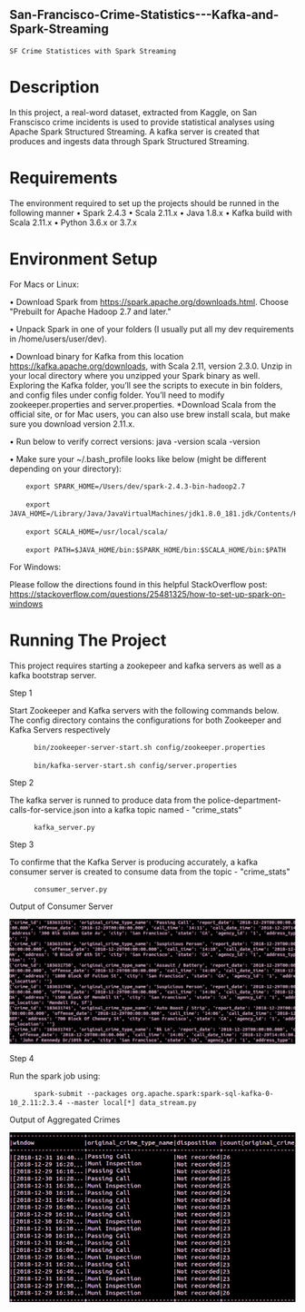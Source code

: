 ##  San-Francisco-Crime-Statistics---Kafka-and-Spark-Streaming
    SF Crime Statistices with Spark Streaming
    
# Description

In this project, a real-word dataset, extracted from Kaggle, on San Franscisco crime incidents is used to provide statistical analyses using Apache Spark Structured Streaming. A kafka server is created that produces and ingests data through Spark Structured Streaming.

# Requirements

The environment required to set up the projects should be runned in the following manner
•	Spark 2.4.3
•	Scala 2.11.x
•	Java 1.8.x
•	Kafka build with Scala 2.11.x
•	Python 3.6.x or 3.7.x

# Environment Setup

For Macs or Linux:

•	Download Spark from https://spark.apache.org/downloads.html. Choose "Prebuilt for Apache Hadoop 2.7 and later."

•	Unpack Spark in one of your folders (I usually put all my dev requirements in /home/users/user/dev).

•	Download binary for Kafka from this location https://kafka.apache.org/downloads, with Scala 2.11, version 2.3.0. Unzip in your local directory where you unzipped your Spark binary as well. Exploring the Kafka folder, you’ll see the scripts to execute in bin folders, and config files under config folder. You’ll need to modify zookeeper.properties and server.properties. *Download Scala from the official site, or for Mac users, you can also use brew install scala, but make sure you download version 2.11.x.

•	Run below to verify correct versions: java -version scala -version

•	Make sure your ~/.bash_profile looks like below (might be different depending on your directory):

        export SPARK_HOME=/Users/dev/spark-2.4.3-bin-hadoop2.7

        export JAVA_HOME=/Library/Java/JavaVirtualMachines/jdk1.8.0_181.jdk/Contents/Home

        export SCALA_HOME=/usr/local/scala/

        export PATH=$JAVA_HOME/bin:$SPARK_HOME/bin:$SCALA_HOME/bin:$PATH
        
For Windows:

Please follow the directions found in this helpful StackOverflow post: https://stackoverflow.com/questions/25481325/how-to-set-up-spark-on-windows

# Running The Project

This project requires starting a zookepeer and kafka servers as well as a kafka bootstrap server.

Step 1

Start Zookeeper and Kafka servers with the following commands below. The config directory contains the configurations for both Zookeeper and Kafka Servers respectively

          bin/zookeeper-server-start.sh config/zookeeper.properties

          bin/kafka-server-start.sh config/server.properties
          
Step 2 

The kafka server is runned to produce data from the police-department-calls-for-service.json into a kafka topic named - "crime_stats"
        
          kafka_server.py
        
Step 3

To confirme that the Kafka Server is producing accurately, a kafka consumer server is created to consume data from the topic - "crime_stats"
          
          consumer_server.py
          
Output of Consumer Server

![Consumer_server](https://github.com/Zak-Musah/San-Francisco-Statistics---Kafka-and-Spark-Streaming/blob/master/images/Consumer_server.PNG)
          
Step 4

Run the spark job using:

          spark-submit --packages org.apache.spark:spark-sql-kafka-0-10_2.11:2.3.4 --master local[*] data_stream.py

Output of Aggregated Crimes

![Crime_agg](https://github.com/Zak-Musah/San-Francisco-Statistics---Kafka-and-Spark-Streaming/blob/master/images/Crime_agg.PNG)


